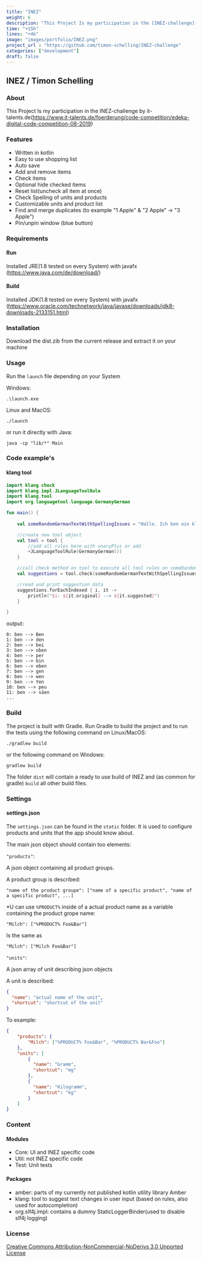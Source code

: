 ```yaml
---
title: "INEZ"
weight: 6
description: "This Project Is my participation in the [INEZ-challenge](https://www.it-talents.de/foerderung/code-competition/edeka-digital-code-competition-08-2019) by it-talents.de"
time: "+15h"
lines: "+4k"
image: "images/portfolio/INEZ.png"
project_url : "https://github.com/timon-schelling/INEZ-challenge"
categories: ["development"]
draft: false
---
```


## INEZ / Timon Schelling

### About

This Project Is my participation in the INEZ-challenge by it-talents.de(https://www.it-talents.de/foerderung/code-competition/edeka-digital-code-competition-08-2019)

### Features

- Written in kotlin
- Easy to use shopping list
- Auto save
- Add and remove items
- Check items 
- Optional hide checked items
- Reset list(uncheck all item at once)
- Check Spelling of units and products
- Customizable units and product list
- Find and merge duplicates (to example "1 Apple" & "2 Apple" -> "3 Apple")
- Pin/unpin window (blue button)

### Requirements

#### Run

Installed JRE(1.8 tested on every System) with javafx (https://www.java.com/de/download/)

#### Build

Installed JDK(1.8 tested on every System) with javafx (https://www.oracle.com/technetwork/java/javase/downloads/jdk8-downloads-2133151.html)

### Installation

Download the dist.zib from the current release and extract it on your machine

### Usage

Run the `launch` file depending on your System

Windows:

    .\launch.exe

Linux and MacOS:

    ./launch

or run it directly with Java:

    java -cp "lib/*" Main


### Code example's

#### klang tool

```kotlin
import klang.check
import klang.impl.JLanguageToolRule
import klang.tool
import org.languagetool.language.GermanyGerman

fun main() {
    
    val someRandomGermanTextWithSpellingIssues = "Hallo. Ich ben ein kliner Blindtext. Und zwar schan so longe ich denken kann."

    //create new tool object
    val tool = tool {
        //add all rules here with unaryPlus or add
        +JLanguageToolRule(GermanyGerman())
    }

    //call check method on tool to execute all tool rules on someRandomGermanTextWithSpellingIssues
    val suggestions = tool.check(someRandomGermanTextWithSpellingIssues)

    //read and print suggestion data
    suggestions.forEachIndexed { i, it ->
        println("$i: ${it.original} --> ${it.suggested}")
    }

}
```
output:

    0: ben --> Ben
    1: ben --> den
    2: ben --> bei
    3: ben --> oben
    4: ben --> per
    5: ben --> bin
    6: ben --> eben
    7: ben --> gen
    8: ben --> wen
    9: ben --> Yen
    10: ben --> peu
    11: ben --> säen  
    ...    

### Build

The project is built with Gradle. Run Gradle to build the project and to run the tests 
using the following command on Linux/MacOS:

    ./gradlew build
    
or the following command on Windows:

    gradlew build

The folder `dist` will contain a ready to use build of INEZ
and (as common for gradle) `build` all other build files.

### Settings

#### settings.json

The `settings.json` can be found in the `static` folder. It is used to configure products and units that the app should know about.

The main json object should contain too elements:

`"products"`: 

A json object containing all product groups. 

A product group is described:

`"name of the product groupe": ["name of a specific product", "name of a specific product", ...]`

*U can use ``%PRODUCT%`` inside of a actual product name as a variable containing the product grope name:

````
"Milch": ["%PRODUCT% Foo&Bar"]
````

Is the same as

````
"Milch": ["Milch Foo&Bar"]
````

`"units"`:

A json array of unit describing json objects

A unit is described:

````json
{
  "name": "actual name of the unit",
  "shortcut": "shortcut of the unit"
}
````

To example:
````json
{
    "products": {
        "Milch": ["%PRODUCT% Foo&Bar", "%PRODUCT% Bar&Foo"]
    }, 
    "units": [
        {
          "name": "Gramm",
          "shortcut": "mg"
        },
        {
          "name": "Kilogramm",
          "shortcut": "kg"
        }
    ]
}
````

### Content

#### Modules

- Core: UI and INEZ specific code
- Util: not INEZ specific code
- Test: Unit tests

#### Packages

- amber: parts of my currently not published kotlin utility library Amber  
- klang: tool to suggest text changes in user input (based on rules, also used for autocompletion)
- org.slf4j.impl: contains a dummy StaticLoggerBinder(used to disable slf4j logging) 

### License

[Creative Commons Attribution-NonCommercial-NoDerivs 3.0 Unported License](http://creativecommons.org/licenses/by-nc-nd/3.0/)
